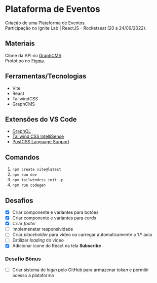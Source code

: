 # Plataforma de Eventos

Criação de uma Plataforma de Eventos.  
Participação no Ignite Lab | ReactJS - Rocketseat (20 a 24/06/2022).  

## Materiais

Clone da API no [GraphCMS](http://rseat.in/lab-graphcms).  
Protótipo no [Figma](https://www.figma.com/file/zx6sjXsgKp0BLJreGPfQxA/Plataforma-de-evento---Ignite-Lab-(Community)).

## Ferramentas/Tecnologias

- Vite
- React
- TailwindCSS
- GraphCMS

## Extensões do VS Code

- [GraphQL](https://marketplace.visualstudio.com/items?itemName=GraphQL.vscode-graphql)
- [Tailwind CSS IntelliSense](https://marketplace.visualstudio.com/items?itemName=bradlc.vscode-tailwindcss)
- [PostCSS Language Support](https://marketplace.visualstudio.com/items?itemName=csstools.postcss)

## Comandos

1. `npm create vite@latest`
2. `npm run dev`
3. `npx tailwindcss init -p`
4. `npm run codegen`

## Desafios

- [x] Criar componente e variantes para botões
- [x] Criar componente e variantes para _cards_
- [x] Criar _footer_
- [ ] Implemenetar responsividade
- [ ] Criar _placeholder_ para vídeo ou carregar automaticamente a 1.º aula
- [ ] Estilizar _loading_ do vídeo
- [x] Adicionar ícone do React na tela **Subscribe**

### Desafio Bônus

- [ ] Criar sistema de _login_ pelo GitHub para armazenar _token_ e permitir acesso à plataforma 